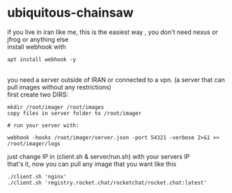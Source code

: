 # ubiquitous-chainsaw
if you live in iran like me, this is the easiest way , you don't need nexus or jfrog or anything else<br>
install webhook with 
```
apt install webhook -y
```
<br>
you need a server outside of IRAN or connected to a vpn. (a server that can pull images without any restrictions)<br>
first create two DIRS:

```
mkdir /root/imager /root/images
copy files in server folder to /root/imager

# run your server with:

webhook -hooks /root/imager/server.json -port 54321 -verbose 2>&1 >> /root/imager/logs
```
just change IP in (client.sh & server/run.sh) with your servers IP <br>that's it, now you can pull any image that you want like this<br>
```
./client.sh 'nginx' 
./client.sh 'registry.rocket.chat/rocketchat/rocket.chat:latest'
```
